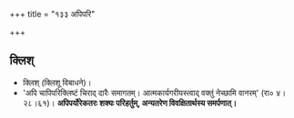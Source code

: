 +++
title = "१३३ अपिपरि"

+++

## क्लिश्
- क्लिश् (क्लिशू विबाधने)।
- 'अपि चापिपरिक्लिष्टं चिराद् दारैः समागतम्। आत्मकार्यगरीयस्त्वाद् वक्तुं नेच्छामि वानरम्' (रा० ४।२८।६१)।  **अपिपर्योरेकतरः शक्यः परिहर्तुम्, अन्यतरेण विवक्षितार्थस्य समर्पणात्।**
